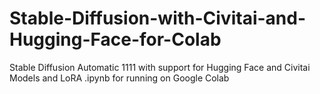 # Stable-Diffusion-with-Civitai-and-Hugging-Face-for-Colab
Stable Diffusion Automatic 1111 with support for Hugging Face and Civitai Models and LoRA .ipynb for running on Google Colab

